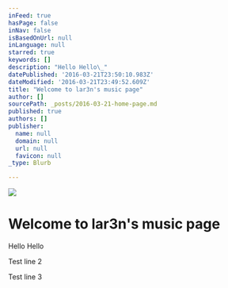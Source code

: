 ```yaml
---
inFeed: true
hasPage: false
inNav: false
isBasedOnUrl: null
inLanguage: null
starred: true
keywords: []
description: "Hello Hello\_"
datePublished: '2016-03-21T23:50:10.983Z'
dateModified: '2016-03-21T23:49:52.609Z'
title: "Welcome to lar3n's music page"
author: []
sourcePath: _posts/2016-03-21-home-page.md
published: true
authors: []
publisher:
  name: null
  domain: null
  url: null
  favicon: null
_type: Blurb

---
```

![](https://the-grid-user-content.s3-us-west-2.amazonaws.com/2f0be0dd-09bf-4f3a-878b-11e7a8327025.jpg)

# Welcome to lar3n's music page

Hello Hello 

Test line 2

Test line 3